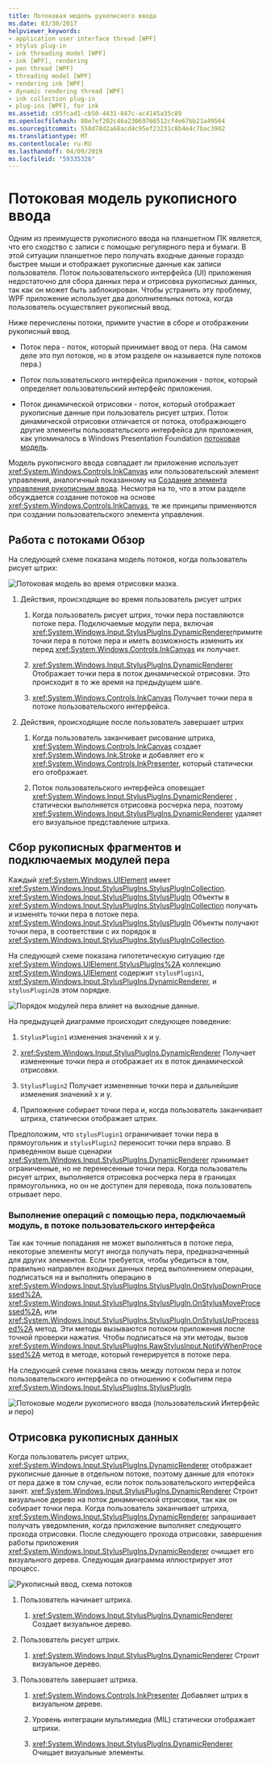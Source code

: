 ```yaml
---
title: Потоковая модель рукописного ввода
ms.date: 03/30/2017
helpviewer_keywords:
- application user interface thread [WPF]
- stylus plug-in
- ink threading model [WPF]
- ink [WPF], rendering
- pen thread [WPF]
- threading model [WPF]
- rendering ink [WPF]
- dynamic rendering thread [WPF]
- ink collection plug-in
- plug-ins [WPF], for ink
ms.assetid: c85fcad1-cb50-4431-847c-ac4145a35c89
ms.openlocfilehash: 80e7ef202c46a23069766512cf4e67bb21a49564
ms.sourcegitcommit: 558d78d2a68acd4c95ef23231c8b4e4c7bac3902
ms.translationtype: MT
ms.contentlocale: ru-RU
ms.lasthandoff: 04/09/2019
ms.locfileid: "59335326"
---
```

# <a name="the-ink-threading-model"></a>Потоковая модель рукописного ввода
Одним из преимуществ рукописного ввода на планшетном ПК является, что его сходство с записи с помощью регулярного пера и бумаги.  В этой ситуации планшетное перо получать входные данные гораздо быстрее мыши и отображает рукописные данные как записи пользователя.  Поток пользовательского интерфейса (UI) приложения недостаточно для сбора данных пера и отрисовка рукописных данных, так как он может быть заблокирован.  Чтобы устранить эту проблему, WPF приложение использует два дополнительных потока, когда пользователь осуществляет рукописный ввод.  
  
 Ниже перечислены потоки, примите участие в сборе и отображении рукописный ввод.  
  
-   Поток пера - поток, который принимает ввод от пера.  (На самом деле это пул потоков, но в этом разделе он называется пуле потоков пера.)  
  
-   Поток пользовательского интерфейса приложения - поток, который определяет пользовательский интерфейс приложения.  
  
-   Поток динамической отрисовки - поток, который отображает рукописные данные при пользователь рисует штрих. Поток динамической отрисовки отличается от потока, отображающего другие элементы пользовательского интерфейса для приложения, как упоминалось в Windows Presentation Foundation [потоковая модель](threading-model.md).  
  
 Модель рукописного ввода совпадает ли приложение использует <xref:System.Windows.Controls.InkCanvas> или пользовательский элемент управления, аналогичный показанному на [Создание элемента управления рукописным ввода](creating-an-ink-input-control.md).  Несмотря на то, что в этом разделе обсуждается создание потоков на основе <xref:System.Windows.Controls.InkCanvas>, те же принципы применяются при создании пользовательского элемента управления.  
  
## <a name="threading-overview"></a>Работа с потоками Обзор  
 На следующей схеме показана модель потоков, когда пользователь рисует штрих:  
  
 ![Потоковая модель во время отрисовки мазка. ](./media/inkthreading-drawingink.png "InkThreading_DrawingInk")  
  
1. Действия, происходящие во время пользователь рисует штрих  
  
    1.  Когда пользователь рисует штрих, точки пера поставляются потоке пера.  Подключаемые модули пера, включая <xref:System.Windows.Input.StylusPlugIns.DynamicRenderer>примите точки пера в потоке пера и иметь возможность изменить их перед <xref:System.Windows.Controls.InkCanvas> их получает.  
  
    2.  <xref:System.Windows.Input.StylusPlugIns.DynamicRenderer> Отображает точки пера в поток динамической отрисовки. Это происходит в то же время на предыдущем шаге.  
  
    3.  <xref:System.Windows.Controls.InkCanvas> Получает точки пера в потоке пользовательского интерфейса.  
  
2. Действия, происходящие после пользователь завершает штрих  
  
    1.  Когда пользователь заканчивает рисование штриха, <xref:System.Windows.Controls.InkCanvas> создает <xref:System.Windows.Ink.Stroke> и добавляет его к <xref:System.Windows.Controls.InkPresenter>, который статически его отображает.  
  
    2.  Поток пользовательского интерфейса оповещает <xref:System.Windows.Input.StylusPlugIns.DynamicRenderer> , статически выполняется отрисовка росчерка пера, поэтому <xref:System.Windows.Input.StylusPlugIns.DynamicRenderer> удаляет его визуальное представление штриха.  
  
## <a name="ink-collection-and-stylus-plug-ins"></a>Сбор рукописных фрагментов и подключаемых модулей пера  
 Каждый <xref:System.Windows.UIElement> имеет <xref:System.Windows.Input.StylusPlugIns.StylusPlugInCollection>.  <xref:System.Windows.Input.StylusPlugIns.StylusPlugIn> Объекты в <xref:System.Windows.Input.StylusPlugIns.StylusPlugInCollection> получать и изменять точки пера в потоке пера. <xref:System.Windows.Input.StylusPlugIns.StylusPlugIn> Объекты получают точки пера, в соответствии с их порядок в <xref:System.Windows.Input.StylusPlugIns.StylusPlugInCollection>.  
  
 На следующей схеме показана гипотетическую ситуацию где <xref:System.Windows.UIElement.StylusPlugIns%2A> коллекцию <xref:System.Windows.UIElement> содержит `stylusPlugin1`, <xref:System.Windows.Input.StylusPlugIns.DynamicRenderer>, и `stylusPlugin2`в этом порядке.  
  
 ![Порядок модулей пера влияет на выходные данные. ](./media/inkthreading-pluginorder.png "InkThreading_PluginOrder")  
  
 На предыдущей диаграмме происходит следующее поведение:  
  
1. `StylusPlugin1` изменения значений x и y.  
  
2. <xref:System.Windows.Input.StylusPlugIns.DynamicRenderer> Получает измененные точки пера и отображает их в поток динамической отрисовки.  
  
3. `StylusPlugin2` Получает измененные точки пера и дальнейшие изменения значений x и y.  
  
4. Приложение собирает точки пера и, когда пользователь заканчивает штриха, статически отображает штрих.  
  
 Предположим, что `stylusPlugin1` ограничивает точки пера в прямоугольник и `stylusPlugin2` переносит точки пера вправо.  В приведенном выше сценарии <xref:System.Windows.Input.StylusPlugIns.DynamicRenderer> принимает ограниченные, но не перенесенные точки пера.  Когда пользователь рисует штрих, выполняется отрисовка росчерка пера в границах прямоугольника, но он не доступен для перевода, пока пользователь отрывает перо.  
  
### <a name="performing-operations-with-a-stylus-plug-in-on-the-ui-thread"></a>Выполнение операций с помощью пера, подключаемый модуль, в потоке пользовательского интерфейса  
 Так как точные попадания не может выполняться в потоке пера, некоторые элементы могут иногда получать пера, предназначенный для других элементов. Если требуется, чтобы убедиться в том, правильно направлен входных данных перед выполнением операции, подписаться на и выполнить операцию в <xref:System.Windows.Input.StylusPlugIns.StylusPlugIn.OnStylusDownProcessed%2A>, <xref:System.Windows.Input.StylusPlugIns.StylusPlugIn.OnStylusMoveProcessed%2A>, или <xref:System.Windows.Input.StylusPlugIns.StylusPlugIn.OnStylusUpProcessed%2A> метод. Эти методы вызываются потоком приложения после точной проверки нажатия. Чтобы подписаться на эти методы, вызов <xref:System.Windows.Input.StylusPlugIns.RawStylusInput.NotifyWhenProcessed%2A> метод в методе, который генерируется в потоке пера.  
  
 На следующей схеме показана связь между потоком пера и поток пользовательского интерфейса по отношению к событиям пера <xref:System.Windows.Input.StylusPlugIns.StylusPlugIn>.  
  
 ![Потоковые модели рукописного ввода &#40;пользовательский Интерфейс и перо&#41;](./media/inkthreading-plugincallbacks.png "InkThreading_PluginCallbacks")  
  
## <a name="rendering-ink"></a>Отрисовка рукописных данных  
 Когда пользователь рисует штрих, <xref:System.Windows.Input.StylusPlugIns.DynamicRenderer> отображает рукописные данные в отдельном потоке, поэтому данные для «поток» от пера даже в том случае, если поток пользовательского интерфейса занят.  <xref:System.Windows.Input.StylusPlugIns.DynamicRenderer> Строит визуальное дерево на поток динамической отрисовки, так как он собирает точки пера.  Когда пользователь заканчивает штриха, <xref:System.Windows.Input.StylusPlugIns.DynamicRenderer> запрашивает получать уведомления, когда приложение выполняет следующего прохода отрисовки.  После следующего прохода отрисовки, завершения работы приложения <xref:System.Windows.Input.StylusPlugIns.DynamicRenderer> очищает его визуального дерева.  Следующая диаграмма иллюстрирует этот процесс.  
  
 ![Рукописный ввод, схема потоков](./media/inkthreading-visualtree.png "InkThreading_VisualTree")  
  
1. Пользователь начинает штриха.  
  
    1.  <xref:System.Windows.Input.StylusPlugIns.DynamicRenderer> Создает визуальное дерево.  
  
2. Пользователь рисует штрих.  
  
    1.  <xref:System.Windows.Input.StylusPlugIns.DynamicRenderer> Строит визуальное дерево.  
  
3. Пользователь завершает штриха.  
  
    1.  <xref:System.Windows.Controls.InkPresenter> Добавляет штрих в визуальном дереве.  
  
    2.  Уровень интеграции мультимедиа (MIL) статически отображает штрихи.  
  
    3.  <xref:System.Windows.Input.StylusPlugIns.DynamicRenderer> Очищает визуальные элементы.
